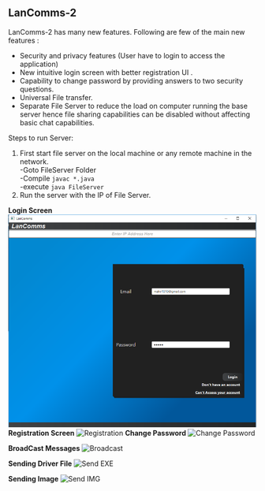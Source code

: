 ## LanComms-2
LanComms-2 has many new features.
Following are few of the main new features :

 - Security and privacy features (User have to login to access the application)
 - New intuitive login screen with better registration UI .
 - Capability to change password by providing answers to two security questions.
 - Universal File transfer.
 - Separate File Server to reduce the load on computer running the base server hence file sharing capabilities can be disabled without affecting basic chat capabilities.
 

Steps to run Server:

 1. First start file server on the local machine or any remote machine in the network.<br>
    -Goto FileServer Folder<br>
    -Compile ```javac *.java```<br>
    -execute ```java FileServer```<br>
 2. Run the server with the IP of File Server.
 
 **Login Screen**
![Login](https://github.com/mahir1010/LanComms-2/blob/Screenshots/ScreenShots/login.png)
**Registration Screen**
![Registration](https://github.com/mahir1010/LanComms-2/blob/Screenshots/ScreenShots/Register.png)
**Change Password**
![Change Password](https://github.com/mahir1010/LanComms-2/blob/Screenshots/ScreenShots/CantAccess.png)

**BroadCast Messages**
![Broadcast](https://github.com/mahir1010/LanComms-2/blob/Screenshots/ScreenShots/Broadcast.png)

**Sending Driver File**
![Send EXE](https://github.com/mahir1010/LanComms-2/blob/Screenshots/ScreenShots/SendingEXE.png)

**Sending Image**
![Send IMG](https://github.com/mahir1010/LanComms-2/blob/Screenshots/ScreenShots/SendingIMG.png)

